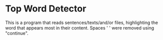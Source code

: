 # Top Word Detector

This is a program that reads sentences/texts/and/or files, highlighting the word that appears most in their content. Spaces ' ' were removed using "continue". 
